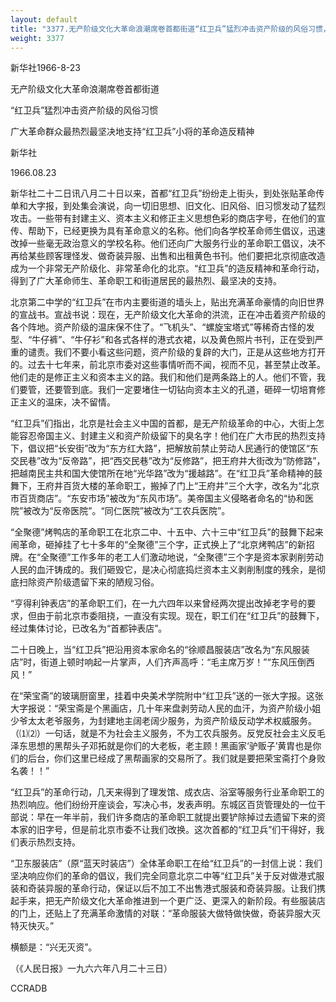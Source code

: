 ```yaml
---
layout: default
title: "3377.无产阶级文化大革命浪潮席卷首都街道“红卫兵”猛烈冲击资产阶级的风俗习惯，广大革命群众最热烈最坚决地支持“红卫兵”小将的革命造反精神"
weight: 3377
---
```


新华社1966-8-23

无产阶级文化大革命浪潮席卷首都街道

“红卫兵”猛烈冲击资产阶级的风俗习惯

广大革命群众最热烈最坚决地支持“红卫兵”小将的革命造反精神

新华社

1966.08.23

新华社二十二日讯八月二十日以来，首都“红卫兵”纷纷走上街头，到处张贴革命传单和大字报，到处集会演说，向一切旧思想、旧文化、旧风俗、旧习惯发动了猛烈攻击。一些带有封建主义、资本主义和修正主义思想色彩的商店字号，在他们的宣传、帮助下，已经更换为具有革命意义的名称。他们向各学校革命师生倡议，迅速改掉一些毫无政治意义的学校名称。他们还向广大服务行业的革命职工倡议，决不再给某些顾客理怪发、做奇装异服、出售和出租黄色书刊。他们要把北京彻底改造成为一个非常无产阶级化、非常革命化的北京。“红卫兵”的造反精神和革命行动，得到了广大革命师生、革命职工和街道居民的最热烈、最坚决的支持。

北京第二中学的“红卫兵”在市内主要街道的墙头上，贴出充满革命豪情的向旧世界的宣战书。宣战书说：现在，无产阶级文化大革命的洪流，正在冲击着资产阶级的各个阵地。资产阶级的温床保不住了。“飞机头”、“螺旋宝塔式”等稀奇古怪的发型、“牛仔裤”、“牛仔衫”和各式各样的港式衣裙，以及黄色照片书刊，正在受到严重的谴责。我们不要小看这些问题，资产阶级的复辟的大门，正是从这些地方打开的。过去十七年来，前北京市委对这些事情听而不闻，视而不见，甚至禁止改革。他们走的是修正主义和资本主义的路。我们和他们是两条路上的人。他们不管，我们要管，还要管到底。我们一定要堵住一切钻向资本主义的孔道，砸碎一切培育修正主义的温床，决不留情。

“红卫兵”们指出，北京是社会主义中国的首都，是无产阶级革命的中心，大街上怎能容忍帝国主义、封建主义和资产阶级留下的臭名字！他们在广大市民的热烈支持下，倡议把“长安街”改为“东方红大路”，把解放前禁止劳动人民通行的使馆区“东交民巷”改为“反帝路”，把“西交民巷”改为“反修路”，把王府井大街改为“防修路”，把越南民主共和国大使馆所在地“光华路”改为“援越路”。在“红卫兵”革命精神的鼓舞下，王府井百货大楼的革命职工，搬掉了门上“王府井”三个大字，改名为“北京市百货商店”。“东安市场”被改为“东风市场”。美帝国主义侵略者命名的“协和医院”被改为“反帝医院”。“同仁医院”被改为“工农兵医院”。

“全聚德”烤鸭店的革命职工在北京二中、十五中、六十三中“红卫兵”的鼓舞下起来闹革命，砸掉挂了七十多年的“全聚德”三个字，正式换上了“北京烤鸭店”的新招牌。在“全聚德”工作多年的老工人们激动地说，“全聚德”三个字是资本家剥削劳动人民的血汗铸成的。我们砸毁它，是决心彻底捣烂资本主义剥削制度的残余，是彻底扫除资产阶级遗留下来的陋规习俗。

“亨得利钟表店”的革命职工们，在一九六四年以来曾经两次提出改掉老字号的要求，但由于前北京市委阻挠，一直没有实现。现在，职工们在“红卫兵”的鼓舞下，经过集体讨论，已改名为“首都钟表店”。

二十日晚上，当“红卫兵”把沿用资本家命名的“徐顺昌服装店”改名为“东风服装店”时，街道上顿时响起一片掌声，人们齐声高呼：“毛主席万岁！”“东风压倒西风！”

在“荣宝斋”的玻璃厨窗里，挂着中央美术学院附中“红卫兵”送的一张大字报。这张大字报说：“荣宝斋是个黑画店，几十年来盘剥劳动人民的血汗，为资产阶级小姐少爷太太老爷服务，为封建地主阔老阔少服务，为资产阶级反动学术权威服务。（⑴⑵）一句话，就是不为社会主义服务，不为工农兵服务。反党反社会主义反毛泽东思想的黑帮头子邓拓就是你们的大老板，老主顾！黑画家‘驴贩子’黄胄也是你们的后台，你们这里已经成了黑帮画家的交易所了。我们就是要把荣宝斋打个身败名袭！！”

“红卫兵”的革命行动，几天来得到了理发馆、成衣店、浴室等服务行业革命职工的热烈响应。他们纷纷开座谈会，写决心书，发表声明。东城区百货管理处的一位干部说：早在一年半前，我们许多商店的革命职工就提出要铲除掉过去遗留下来的资本家的旧字号，但是前北京市委不让我们改换。这次首都的“红卫兵”们干得好，我们表示热烈支持。

“卫东服装店”（原“蓝天时装店”）全体革命职工在给“红卫兵”的一封信上说：我们坚决响应你们的革命的倡议，我们完全同意北京二中等“红卫兵”关于反对做港式服装和奇装异服的革命行动，保证以后不加工不出售港式服装和奇装异服。让我们携起手来，把无产阶级文化大革命推进到一个更广泛、更深入的新阶段。有些服装店的门上，还贴上了充满革命激情的对联：“革命服装大做特做快做，奇装异服大灭特灭快灭。”

横额是：“兴无灭资”。

（《人民日报》一九六六年八月二十三日）

CCRADB

